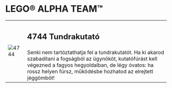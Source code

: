 # LEGO® ALPHA TEAM™

<table>
<tr>
<td rowspan="2"><img alt="4744" src="https://www.lego.com/cdn/product-assets/product.img.pri/4744_prod.jpg"></td>
<td><h2>4744 Tundrakutató</h2></td>
</tr>
<tr>
<td>Senki nem tartóztathatja fel a tundrakutatót. Ha ki akarod szabadítani a fogságból az ügynököt, kutatófúrást kell végezned a fagyos hegyoldalban, de légy óvatos: ha rossz helyen fúrsz, működésbe hozhatod az elrejtett jéggömböt!</td>
</tr>
</table>